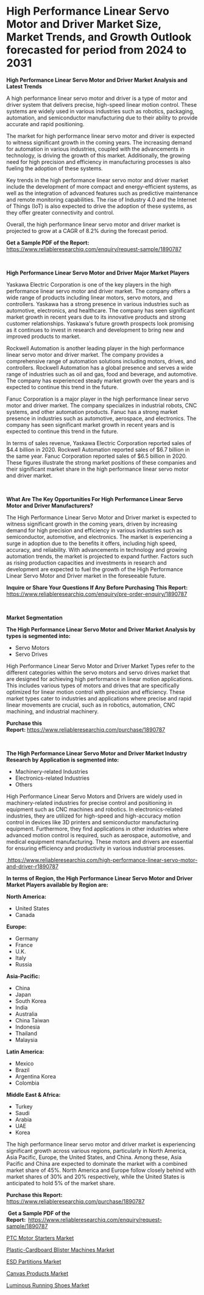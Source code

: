 <p><h1>High Performance Linear Servo Motor and Driver Market Size, Market Trends, and Growth Outlook forecasted for period from 2024 to 2031</h1></p><p><strong>High Performance Linear Servo Motor and Driver Market Analysis and Latest Trends</strong></p>
<p><p>A high performance linear servo motor and driver is a type of motor and driver system that delivers precise, high-speed linear motion control. These systems are widely used in various industries such as robotics, packaging, automation, and semiconductor manufacturing due to their ability to provide accurate and rapid positioning.</p><p>The market for high performance linear servo motor and driver is expected to witness significant growth in the coming years. The increasing demand for automation in various industries, coupled with the advancements in technology, is driving the growth of this market. Additionally, the growing need for high precision and efficiency in manufacturing processes is also fueling the adoption of these systems.</p><p>Key trends in the high performance linear servo motor and driver market include the development of more compact and energy-efficient systems, as well as the integration of advanced features such as predictive maintenance and remote monitoring capabilities. The rise of Industry 4.0 and the Internet of Things (IoT) is also expected to drive the adoption of these systems, as they offer greater connectivity and control.</p><p>Overall, the high performance linear servo motor and driver market is projected to grow at a CAGR of 8.2% during the forecast period.</p></p>
<p><strong>Get a Sample PDF of the Report:&nbsp;</strong> <a href="https://www.reliableresearchiq.com/enquiry/request-sample/1890787">https://www.reliableresearchiq.com/enquiry/request-sample/1890787</a></p>
<p>&nbsp;</p>
<p><strong>High Performance Linear Servo Motor and Driver Major Market Players</strong></p>
<p><p>Yaskawa Electric Corporation is one of the key players in the high performance linear servo motor and driver market. The company offers a wide range of products including linear motors, servo motors, and controllers. Yaskawa has a strong presence in various industries such as automotive, electronics, and healthcare. The company has seen significant market growth in recent years due to its innovative products and strong customer relationships. Yaskawa's future growth prospects look promising as it continues to invest in research and development to bring new and improved products to market.</p><p>Rockwell Automation is another leading player in the high performance linear servo motor and driver market. The company provides a comprehensive range of automation solutions including motors, drives, and controllers. Rockwell Automation has a global presence and serves a wide range of industries such as oil and gas, food and beverage, and automotive. The company has experienced steady market growth over the years and is expected to continue this trend in the future.</p><p>Fanuc Corporation is a major player in the high performance linear servo motor and driver market. The company specializes in industrial robots, CNC systems, and other automation products. Fanuc has a strong market presence in industries such as automotive, aerospace, and electronics. The company has seen significant market growth in recent years and is expected to continue this trend in the future.</p><p>In terms of sales revenue, Yaskawa Electric Corporation reported sales of $4.4 billion in 2020. Rockwell Automation reported sales of $6.7 billion in the same year. Fanuc Corporation reported sales of $6.5 billion in 2020. These figures illustrate the strong market positions of these companies and their significant market share in the high performance linear servo motor and driver market.</p></p>
<p>&nbsp;</p>
<p><strong>What Are The Key Opportunities For High Performance Linear Servo Motor and Driver Manufacturers?</strong></p>
<p><p>The High Performance Linear Servo Motor and Driver market is expected to witness significant growth in the coming years, driven by increasing demand for high precision and efficiency in various industries such as semiconductor, automotive, and electronics. The market is experiencing a surge in adoption due to the benefits it offers, including high speed, accuracy, and reliability. With advancements in technology and growing automation trends, the market is projected to expand further. Factors such as rising production capacities and investments in research and development are expected to fuel the growth of the High Performance Linear Servo Motor and Driver market in the foreseeable future.</p></p>
<p><strong>Inquire or Share Your Questions If Any Before Purchasing This Report:</strong> <a href="https://www.reliableresearchiq.com/enquiry/pre-order-enquiry/1890787">https://www.reliableresearchiq.com/enquiry/pre-order-enquiry/1890787</a></p>
<p>&nbsp;</p>
<p><strong>Market Segmentation</strong></p>
<p><strong>The High Performance Linear Servo Motor and Driver Market Analysis by types is segmented into:</strong></p>
<p><ul><li>Servo Motors</li><li>Servo Drives</li></ul></p>
<p><p>High Performance Linear Servo Motor and Driver Market Types refer to the different categories within the servo motors and servo drives market that are designed for achieving high performance in linear motion applications. This includes various types of motors and drives that are specifically optimized for linear motion control with precision and efficiency. These market types cater to industries and applications where precise and rapid linear movements are crucial, such as in robotics, automation, CNC machining, and industrial machinery.</p></p>
<p><strong>Purchase this Report:&nbsp;</strong><a href="https://www.reliableresearchiq.com/purchase/1890787">https://www.reliableresearchiq.com/purchase/1890787</a></p>
<p>&nbsp;</p>
<p><strong>The High Performance Linear Servo Motor and Driver Market Industry Research by Application is segmented into:</strong></p>
<p><ul><li>Machinery-related Industries</li><li>Electronics-related Industries</li><li>Others</li></ul></p>
<p><p>High Performance Linear Servo Motors and Drivers are widely used in machinery-related industries for precise control and positioning in equipment such as CNC machines and robotics. In electronics-related industries, they are utilized for high-speed and high-accuracy motion control in devices like 3D printers and semiconductor manufacturing equipment. Furthermore, they find applications in other industries where advanced motion control is required, such as aerospace, automotive, and medical equipment manufacturing. These motors and drivers are essential for ensuring efficiency and productivity in various industrial processes.</p></p>
<p><a href="https://www.reliableresearchiq.com/high-performance-linear-servo-motor-and-driver-r1890787">&nbsp;https://www.reliableresearchiq.com/high-performance-linear-servo-motor-and-driver-r1890787</a></p>
<p><strong>In terms of Region, the High Performance Linear Servo Motor and Driver Market Players available by Region are:</strong></p>
<p>
    <p> <strong> North America: </strong>
        <ul>
            <li>United States</li>
            <li>Canada</li>
        </ul>
        </p> 
    <p> <strong> Europe: </strong>
        <ul>
            <li>Germany</li>
            <li>France</li>
            <li>U.K.</li>
            <li>Italy</li>
            <li>Russia</li>
        </ul>
        </p> 
    <p> <strong> Asia-Pacific: </strong>
        <ul>
            <li>China</li>
            <li>Japan</li>
            <li>South Korea</li>
            <li>India</li>
            <li>Australia</li>
            <li>China Taiwan</li>
            <li>Indonesia</li>
            <li>Thailand</li>
            <li>Malaysia</li>
        </ul>
        </p> 
    <p> <strong> Latin America: </strong>
        <ul>
            <li>Mexico</li>
            <li>Brazil</li>
            <li>Argentina Korea</li>
            <li>Colombia</li>
        </ul>
        </p> 
    <p> <strong> Middle East & Africa: </strong>
        <ul>
            <li>Turkey</li>
            <li>Saudi</li>
            <li>Arabia</li>
            <li>UAE</li>
            <li>Korea</li>
        </ul>
    </p>
    </p>
<p><p>The high performance linear servo motor and driver market is experiencing significant growth across various regions, particularly in North America, Asia Pacific, Europe, the United States, and China. Among these, Asia Pacific and China are expected to dominate the market with a combined market share of 45%. North America and Europe follow closely behind with market shares of 30% and 20% respectively, while the United States is anticipated to hold 5% of the market share.</p></p>
<p><strong>Purchase this Report: </strong><a href="https://www.reliableresearchiq.com/purchase/1890787">https://www.reliableresearchiq.com/purchase/1890787</a></p>
<p>&nbsp;<strong>Get a Sample PDF of the Report:&nbsp;&nbsp;</strong><a href="https://www.reliableresearchiq.com/enquiry/request-sample/1890787">https://www.reliableresearchiq.com/enquiry/request-sample/1890787</a></p>
<p><strong></strong></p>
<p><p><a href="https://github.com/msLonKoss78/Market-Research-Report-List-1/blob/main/ptc-motor-starters-market.md">PTC Motor Starters Market</a></p><p><a href="https://github.com/lairestrong/Market-Research-Report-List-1/blob/main/plastic-cardboard-blister-machines-market.md">Plastic-Cardboard Blister Machines Market</a></p><p><a href="https://www.linkedin.com/pulse/esd-partitions-market-global-insights-sales-trends-2024-2031-o5g3f?trackingId=2qBO7vQfSL69QjnmgtLfzw%3D%3D">ESD Partitions Market</a></p><p><a href="https://medium.com/@colin.dunca43545/canvas-products-market-size-is-growing-at-cagr-of-8-9-4c8415ba914e">Canvas Products Market</a></p><p><a href="https://medium.com/@sallyselcenk46/global-luminous-running-shoes-market-share-and-growth-opportunities-and-market-size-growing-with-a-357148d1768c">Luminous Running Shoes Market</a></p></p>